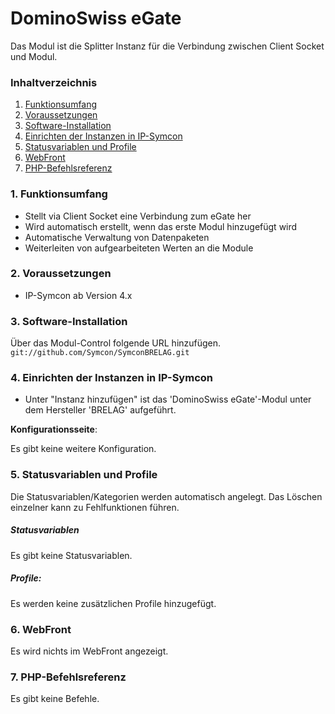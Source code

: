 # DominoSwiss eGate
Das Modul ist die Splitter Instanz für die Verbindung zwischen Client Socket und Modul.

### Inhaltverzeichnis

1. [Funktionsumfang](#1-funktionsumfang)
2. [Voraussetzungen](#2-voraussetzungen)
3. [Software-Installation](#3-software-installation)
4. [Einrichten der Instanzen in IP-Symcon](#4-einrichten-der-instanzen-in-ip-symcon)
5. [Statusvariablen und Profile](#5-statusvariablen-und-profile)
6. [WebFront](#6-webfront)
7. [PHP-Befehlsreferenz](#7-php-befehlsreferenz)

### 1. Funktionsumfang

* Stellt via Client Socket eine Verbindung zum eGate her
* Wird automatisch erstellt, wenn das erste Modul hinzugefügt wird
* Automatische Verwaltung von Datenpaketen
* Weiterleiten von aufgearbeiteten Werten an die Module

### 2. Voraussetzungen

- IP-Symcon ab Version 4.x

### 3. Software-Installation

Über das Modul-Control folgende URL hinzufügen.  
`git://github.com/Symcon/SymconBRELAG.git`  

### 4. Einrichten der Instanzen in IP-Symcon

- Unter "Instanz hinzufügen" ist das 'DominoSwiss eGate'-Modul unter dem Hersteller 'BRELAG' aufgeführt.  

__Konfigurationsseite__:

Es gibt keine weitere Konfiguration.

### 5. Statusvariablen und Profile

Die Statusvariablen/Kategorien werden automatisch angelegt. Das Löschen einzelner kann zu Fehlfunktionen führen.

##### Statusvariablen

Es gibt keine Statusvariablen.

##### Profile:

Es werden keine zusätzlichen Profile hinzugefügt.

### 6. WebFront

Es wird nichts im WebFront angezeigt.

### 7. PHP-Befehlsreferenz

Es gibt keine Befehle.